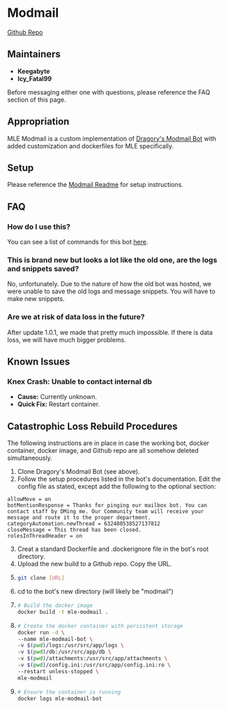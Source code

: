 # Modmail
[Github Repo](https://github.com/Minor-League-Esports/modmail)

## Maintainers
- **Keegabyte**
- **Icy_Fatal99**

Before messaging either one with questions, please reference the FAQ section of this page.

## Appropriation
MLE Modmail is a custom implementation of [Dragory's Modmail Bot](https://github.com/Dragory/modmailbot) with added customization and dockerfiles for MLE specifically.

## Setup
Please reference the [Modmail Readme](https://github.com/Minor-League-Esports/modmail/blob/main/readme.md) for setup instructions.

## FAQ

### How do I use this?
You can see a list of commands for this bot [here](https://github.com/Minor-League-Esports/modmail/blob/main/docs/commands.md).

### This is brand new but looks a lot like the old one, are the logs and snippets saved?
No, unfortunately. Due to the nature of how the old bot was hosted, we were unable to save the old logs and message snippets. You will have to make new snippets.

### Are we at risk of data loss in the future?
After update 1.0.1, we made that pretty much impossible. If there is data loss, we will have much bigger problems.

## Known Issues

### Knex Crash: Unable to contact internal db
- **Cause:** Currently unknown.
- **Quick Fix:** Restart container.

## Catastrophic Loss Rebuild Procedures
The following instructions are in place in case the working bot, docker container, docker image, and Github repo are all somehow deleted simultaneously.

1. Clone Dragory's Modmail Bot (see above).
2. Follow the setup procedures listed in the bot's documentation. Edit the config file as stated, except add the following to the optional section: 
```
allowMove = on
botMentionResponse = Thanks for pinging our mailbox bot. You can contact staff by DMing me. Our Community team will receive your message and route it to the proper department.
categoryAutomation.newThread = 632480538527137812
closeMessage = This thread has been closed.
rolesInThreadHeader = on
```
3. Creat a standard Dockerfile and .dockerignore file in the bot's root directory.
4. Upload the new build to a Github repo. Copy the URL.
5. ```bash
   git clone [URL]
   ```
6. cd to the bot's new directory (will likely be "modmail")
7. ```bash
   # Build the docker image
   docker build -t mle-modmail .
   ```
8. ```bash
   # Create the docker container with persistent storage
   docker run -d \
   --name mle-modmail-bot \
   -v $(pwd)/logs:/usr/src/app/logs \
   -v $(pwd)/db:/usr/src/app/db \
   -v $(pwd)/attachments:/usr/src/app/attachments \
   -v $(pwd)/config.ini:/usr/src/app/config.ini:ro \
   --restart unless-stopped \
   mle-modmail
   ```
9. ```bash
   # Ensure the container is running
   docker logs mle-modmail-bot
   ```
